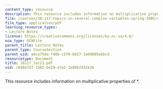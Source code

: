 ```yaml
---
content_type: resource
description: This resource includes information on multiplicative properties of *.
file: /courses/18-117-topics-in-several-complex-variables-spring-2005/c648e72f1502be19e3a23a99bfd32e26_18117_lec21.pdf
file_type: application/pdf
learning_resource_types:
- Lecture Notes
license: https://creativecommons.org/licenses/by-nc-sa/4.0/
ocw_type: OCWFile
parent_title: Lecture Notes
parent_type: CourseSection
parent_uid: a8ce75da-f40b-c5f0-b927-1ad4605ebbcd
resourcetype: Document
title: 18117_lec21.pdf
uid: c648e72f-1502-be19-e3a2-3a99bfd32e26
---
```

This resource includes information on multiplicative properties of *.